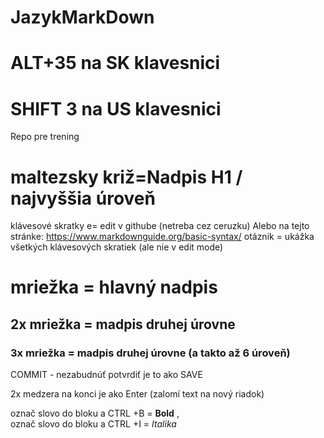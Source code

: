 # JazykMarkDown
# ALT+35   na SK klavesnici
# SHIFT 3 na US klavesnici
Repo pre trening
# maltezsky križ=Nadpis H1 / najvyššia úroveň
klávesové skratky
e= edit v githube (netreba cez ceruzku)
Alebo na tejto stránke: https://www.markdownguide.org/basic-syntax/
otáznik = ukážka všetkých klávesových skratiek (ale nie v edit mode)

# mriežka = hlavný nadpis
## 2x mriežka = madpis druhej úrovne
### 3x mriežka = madpis druhej úrovne (a takto až 6 úroveň)

    
COMMIT - nezabudnúť potvrdiť je to ako SAVE
  
2x medzera na konci je ako Enter (zalomí text na nový riadok)  

označ slovo do bloku a CTRL +B = **Bold** ,   
označ slovo do bloku a CTRL +I = _Italika_  
